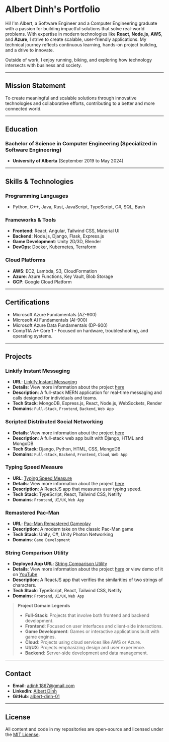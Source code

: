 # Albert Dinh's Portfolio

Hi! I'm Albert, a Software Engineer and a Computer Engineering graduate with a passion for building impactful solutions that solve real-world problems. With expertise in modern technologies like **React**, **Node.js**, **AWS**, and **Azure**, I strive to create scalable, user-friendly applications. My technical journey reflects continuous learning, hands-on project building, and a drive to innovate.

Outside of work, I enjoy running, biking, and exploring how technology intersects with business and society.

---

## Mission Statement

To create meaningful and scalable solutions through innovative technologies and collaborative efforts, contributing to a better and more connected world.

---

## Education

### Bachelor of Science in Computer Engineering (Specialized in Software Engineering)

- **University of Alberta** (September 2019 to May 2024)

---

## Skills & Technologies

### Programming Languages

- Python, C++, Java, Rust, JavaScript, TypeScript, C#, SQL, Bash

### Frameworks & Tools

- **Frontend**: React, Angular, Tailwind CSS, Material UI
- **Backend**: Node.js, Django, Flask, Express.js
- **Game Development**: Unity 2D/3D, Blender
- **DevOps**: Docker, Kubernetes, Terraform

### Cloud Platforms

- **AWS**: EC2, Lambda, S3, CloudFormation
- **Azure**: Azure Functions, Key Vault, Blob Storage
- **GCP**: Google Cloud Platform

---

## Certifications

- Microsoft Azure Fundamentals (AZ-900)
- Microsoft AI Fundamentals (AI-900)
- Microsoft Azure Data Fundamentals (DP-900)
- CompTIA A+ Core 1 - Focused on hardware, troubleshooting, and operating systems.

---

## Projects

### Linkify Instant Messaging

- **URL**: [Linkify Instant Messaging](https://linkify-front-33uh.onrender.com/)
- **Details**: View more information about the project [here](#)
- **Description**: A full-stack MERN application for real-time messaging and calls designed for individuals and teams.
- **Tech Stack**: MongoDB, Express.js, React, Node.js, WebSockets, Render
- **Domains**: `Full-Stack`, `Frontend`, `Backend`, `Web App`

### Scripted Distributed Social Networking

- **Details**: View more information about the project [here](#)
- **Description**: A full-stack web app built with Django, HTML and MongoDB
- **Tech Stack**: Django, Python, HTML, CSS, MongoDB
- **Domains**: `Full-Stack`, `Backend`, `Frontend`, `Cloud`, `Web App`

### Typing Speed Measure

- **URL**: [Typing Speed Measure](https://peaceful-muffin-0fc3d6.netlify.app/)
- **Details**: View more information about the project [here](https://github.com/albert-dinh-01/TypingTest)
- **Description**: A ReactJS app that measures user typing speed.
- **Tech Stack**: TypeScript, React, Tailwind CSS, Netlify
- **Domains**: `Frontend`, `UI/UX`, `Web App`

### Remastered Pac-Man

- **URL**: [Pac-Man Remastered Gameplay](https://docs.google.com/presentation/d/1WdvFVx0A8iM3CwuGCEXK2dJr6snJWucXzj0oMgZ4gss/edit#slide=id.p1)
- **Description**: A modern take on the classic Pac-Man game
- **Tech Stack**: Unity, C#, Unity Photon Networking
- **Domains**: `Game Development`

### String Comparison Utility

- **Deployed App URL**: [String Comparison Utility](https://scintillating-cascaron-956662.netlify.app/)
- **Details**: View more information about the project [here](https://github.com/albert-dinh-01/stringComparison) or view demo of it on [YouTube](https://youtu.be/QHF0wP_412k)
- **Description**: A ReactJS app that verifies the similarities of two strings of characters.
- **Tech Stack**: TypeScript, React, Tailwind CSS, Netlify
- **Domains**: `Frontend`, `UI/UX`, `Web App`

> **Project Domain Legends**
>
> - **Full-Stack**: Projects that involve both frontend and backend development.
> - **Frontend**: Focused on user interfaces and client-side interactions.
> - **Game Development**: Games or interactive applications built with game engines.
> - **Cloud**: Projects using cloud services like AWS or Azure.
> - **UI/UX**: Projects emphasizing design and user experience.
> - **Backend**: Server-side development and data management.

---

## Contact

- **Email**: [adinh.1867@gmail.com](mailto:adinh.1867@gmail.com)
- **LinkedIn**: [Albert Dinh](https://www.linkedin.com/in/albertdinh19/)
- **GitHub**: [albert-dinh-01](https://github.com/albert-dinh-01/)

---

## License

All content and code in my repositories are open-source and licensed under the [MIT License](https://opensource.org/licenses/MIT).
